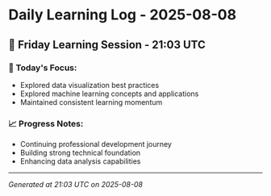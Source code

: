 # Daily Learning Log - 2025-08-08

## 📅 Friday Learning Session - 21:03 UTC

### 🎯 Today's Focus:
- Explored data visualization best practices
- Explored machine learning concepts and applications
- Maintained consistent learning momentum

### 📈 Progress Notes:
- Continuing professional development journey
- Building strong technical foundation
- Enhancing data analysis capabilities

---
*Generated at 21:03 UTC on 2025-08-08*
